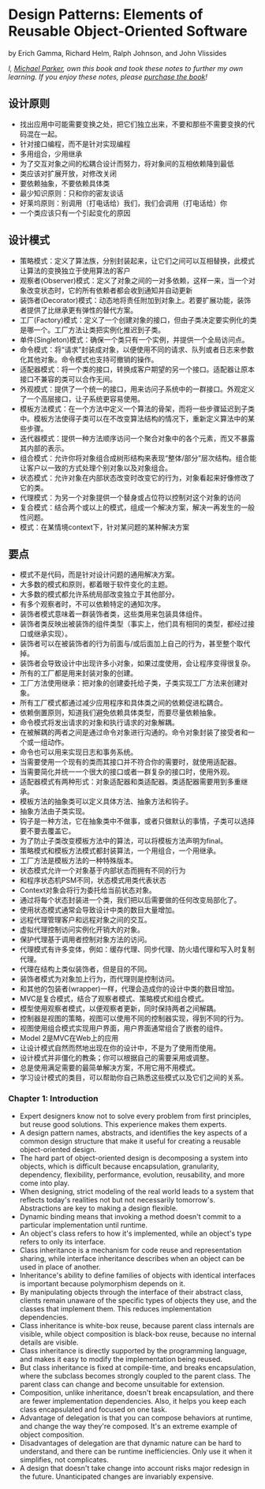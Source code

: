 # Design Patterns: Elements of Reusable Object-Oriented Software

by Erich Gamma, Richard Helm, Ralph Johnson, and John Vlissides

*I, [Michael Parker](http://omgitsmgp.com/), own this book and took these notes to further my own learning. If you enjoy these notes, please [purchase the book](http://www.amazon.com/Design-Patterns-Elements-Reusable-Object-Oriented/dp/0201633612)!*


## 设计原则

* 找出应用中可能需要变换之处，把它们独立出来，不要和那些不需要变换的代码混在一起。
* 针对接口编程，而不是针对实现编程
* 多用组合，少用继承
* 为了交互对象之间的松耦合设计而努力，将对象间的互相依赖降到最低
* 类应该对扩展开放，对修改关闭
* 要依赖抽象，不要依赖具体类
* 最少知识原则：只和你的密友谈话
* 好莱坞原则：别调用（打电话给）我们，我们会调用（打电话给）你
* 一个类应该只有一个引起变化的原因

## 设计模式

* 策略模式：定义了算法族，分别封装起来，让它们之间可以互相替换，此模式让算法的变换独立于使用算法的客户
* 观察者(Observer)模式：定义了对象之间的一对多依赖，这样一来，当一个对象改变状态时，它的所有依赖者都会收到通知并自动更新
* 装饰者(Decorator)模式：动态地将责任附加到对象上。若要扩展功能，装饰者提供了比继承更有弹性的替代方案。
* 工厂(Factory)模式：定义了一个创建对象的接口，但由子类决定要实例化的类是哪一个。工厂方法让类把实例化推迟到子类。
* 单件(Singleton)模式：确保一个类只有一个实例，并提供一个全局访问点。
* 命令模式：将“请求”封装成对象，以便使用不同的请求、队列或者日志来参数化其他对象。命令模式也支持可撤销的操作。
* 适配器模式：将一个类的接口，转换成客户期望的另一个接口。适配器让原本接口不兼容的类可以合作无间。
* 外观模式：提供了一个统一的接口，用来访问子系统中的一群接口。外观定义了一个高层接口，让子系统更容易使用。
* 模板方法模式：在一个方法中定义一个算法的骨架，而将一些步骤延迟到子类中。模板方法使得子类可以在不改变算法结构的情况下，重新定义算法中的某些步骤。
* 迭代器模式：提供一种方法顺序访问一个聚合对象中的各个元素，而又不暴露其内部的表示。
* 组合模式：允许你将对象组合成树形结构来表现“整体/部分”层次结构。组合能让客户以一致的方式处理个别对象以及对象组合。
* 状态模式：允许对象在内部状态改变时改变它的行为，对象看起来好像修改了它的类。
* 代理模式：为另一个对象提供一个替身或占位符以控制对这个对象的访问
* 复合模式：结合两个或以上的模式，组成一个解决方案，解决一再发生的一般性问题。
* 模式：在某情境context下，针对某问题的某种解决方案

## 要点

* 模式不是代码，而是针对设计问题的通用解决方案。
* 大多数的模式和原则，都着眼于软件变化的主题。
* 大多数的模式都允许系统局部改变独立于其他部分。
* 有多个观察者时，不可以依赖特定的通知次序。
* 装饰者模式意味着一群装饰者类，这些类用来包装具体组件。
* 装饰者类反映出被装饰的组件类型（事实上，他们具有相同的类型，都经过接口或继承实现）。
* 装饰者可以在被装饰者的行为前面与/或后面加上自己的行为，甚至整个取代掉。
* 装饰者会导致设计中出现许多小对象，如果过度使用，会让程序变得很复杂。
* 所有的工厂都是用来封装对象的创建。
* 工厂方法使用继承：把对象的创建委托给子类，子类实现工厂方法来创建对象。
* 所有工厂模式都通过减少应用程序和具体类之间的依赖促进松耦合。
* 依赖倒置原则，知道我们避免依赖具体类型，而要尽量依赖抽象。
* 命令模式将发出请求的对象和执行请求的对象解耦。
* 在被解耦的两者之间是通过命令对象进行沟通的。命令对象封装了接受者和一个或一组动作。
* 命令也可以用来实现日志和事务系统。
* 当需要使用一个现有的类而其接口并不符合你的需要时，就使用适配器。
* 当需要简化并统一一个很大的接口或者一群复杂的接口时，使用外观。
* 适配器模式有两种形式：对象适配器和类适配器。类适配器需要用到多重继承。
* 模板方法的抽象类可以定义具体方法、抽象方法和钩子。
* 抽象方法由子类实现。
* 钩子是一种方法，它在抽象类中不做事，或者只做默认的事情，子类可以选择要不要去覆盖它。
* 为了防止子类改变模板方法中的算法，可以将模板方法声明为final。
* 策略模式和模板方法模式都封装算法，一个用组合，一个用继承。
* 工厂方法是模板方法的一种特殊版本。
* 状态模式允许一个对象基于内部状态而拥有不同的行为
* 和程序状态机PSM不同，状态模式用类代表状态
* Context对象会将行为委托给当前状态对象。
* 通过将每个状态封装进一个类，我们把以后需要做的任何改变局部化了。
* 使用状态模式通常会导致设计中类的数目大量增加。
* 远程代理管理客户和远程对象之间的交互。
* 虚拟代理控制访问实例化开销大的对象。
* 保护代理基于调用者控制对象方法的访问。
* 代理模式有许多变体，例如：缓存代理、同步代理、防火墙代理和写入时复制代理。
* 代理在结构上类似装饰者，但是目的不同。
* 装饰者模式为对象加上行为，而代理则是控制访问。
* 和其他的包装者(wrapper)一样，代理会造成你的设计中类的数目增加。
* MVC是复合模式，结合了观察者模式、策略模式和组合模式。
* 模型使用观察者模式，以便观察者更新，同时保持两者之间解耦。
* 控制器是视图的策略，视图可以使用不同的控制器实现，得到不同的行为。
* 视图使用组合模式实现用户界面，用户界面通常组合了嵌套的组件。
* Model 2是MVC在Web上的应用
* 让设计模式自然而然地出现在你的设计中，不是为了使用而使用。
* 设计模式并非僵化的教条；你可以根据自己的需要采用或调整。
* 总是使用满足需要的最简单解决方案，不用它用不用模式。
* 学习设计模式的类目，可以帮助你自己熟悉这些模式以及它们之间的关系。

### Chapter 1: Introduction

* Expert designers know not to solve every problem from first principles, but reuse good solutions. This experience makes them experts.
* A design pattern names, abstracts, and identifies the key aspects of a common design structure that make it useful for creating a reusable object-oriented design.
* The hard part of object-oriented design is decomposing a system into objects, which is difficult because encapsulation, granularity, dependency, flexibility, performance, evolution, reusability, and more come into play.
* When designing, strict modeling of the real world leads to a system that reflects today's realities not but not necessarily tomorrow's. Abstractions are key to making a design flexible.
* Dynamic binding means that invoking a method doesn't commit to a particular implementation until runtime.
* An object's class refers to how it's implemented, while an object's type refers to only its interface.
* Class inheritance is a mechanism for code reuse and representation sharing, while interface inheritance describes when an object can be used in place of another.
* Inheritance's ability to define families of objects with identical interfaces is important because polymorphism depends on it.
* By manipulating objects through the interface of their abstract class, clients remain unaware of the specific types of objects they use, and the classes that implement them. This reduces implementation dependencies.
* Class inheritance is white-box reuse, because parent class internals are visible, while object composition is black-box reuse, because no internal details are visible.
* Class inheritance is directly supported by the programming language, and makes it easy to modify the implementation being reused.
* But class inheritance is fixed at compile-time, and breaks encapsulation, where the subclass becomes strongly coupled to the parent class. The parent class can change and become unsuitable for extension.
* Composition, unlike inheritance, doesn't break encapsulation, and there are fewer implementation dependencies. Also, it helps you keep each class encapsulated and focused on one task.
* Advantage of delegation is that you can compose behaviors at runtime, and change the way they're composed. It's an extreme example of object composition.
* Disadvantages of delegation are that dynamic nature can be hard to understand, and there can be runtime inefficiencies. Only use it when it simplifies, not complicates.
* A design that doesn't take change into account risks major redesign in the future. Unanticipated changes are invariably expensive.


